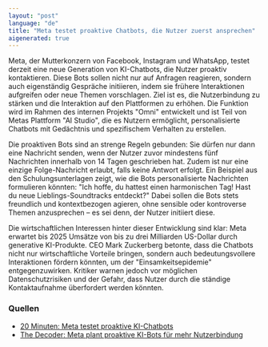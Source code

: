 ```yaml
---
layout: "post"
language: "de"
title: "Meta testet proaktive Chatbots, die Nutzer zuerst ansprechen"
aigenerated: true
---
```


Meta, der Mutterkonzern von Facebook, Instagram und WhatsApp, testet derzeit eine neue Generation von KI-Chatbots, die Nutzer proaktiv kontaktieren. Diese Bots sollen nicht nur auf Anfragen reagieren, sondern auch eigenständig Gespräche initiieren, indem sie frühere Interaktionen aufgreifen oder neue Themen vorschlagen. Ziel ist es, die Nutzerbindung zu stärken und die Interaktion auf den Plattformen zu erhöhen. Die Funktion wird im Rahmen des internen Projekts "Omni" entwickelt und ist Teil von Metas Plattform "AI Studio", die es Nutzern ermöglicht, personalisierte Chatbots mit Gedächtnis und spezifischem Verhalten zu erstellen.

<!--more-->

Die proaktiven Bots sind an strenge Regeln gebunden: Sie dürfen nur dann eine Nachricht senden, wenn der Nutzer zuvor mindestens fünf Nachrichten innerhalb von 14 Tagen geschrieben hat. Zudem ist nur eine einzige Folge-Nachricht erlaubt, falls keine Antwort erfolgt. Ein Beispiel aus den Schulungsunterlagen zeigt, wie die Bots personalisierte Nachrichten formulieren könnten: "Ich hoffe, du hattest einen harmonischen Tag! Hast du neue Lieblings-Soundtracks entdeckt?" Dabei sollen die Bots stets freundlich und kontextbezogen agieren, ohne sensible oder kontroverse Themen anzusprechen – es sei denn, der Nutzer initiiert diese.

Die wirtschaftlichen Interessen hinter dieser Entwicklung sind klar: Meta erwartet bis 2025 Umsätze von bis zu drei Milliarden US-Dollar durch generative KI-Produkte. CEO Mark Zuckerberg betonte, dass die Chatbots nicht nur wirtschaftliche Vorteile bringen, sondern auch bedeutungsvollere Interaktionen fördern könnten, um der "Einsamkeitsepidemie" entgegenzuwirken. Kritiker warnen jedoch vor möglichen Datenschutzrisiken und der Gefahr, dass Nutzer durch die ständige Kontaktaufnahme überfordert werden könnten.

### Quellen
- [20 Minuten: Meta testet proaktive KI-Chatbots](https://www.20min.ch/story/meta-ki-chatbots-kontaktieren-user-proaktiv-103374736)  
- [The Decoder: Meta plant proaktive KI-Bots für mehr Nutzerbindung](https://the-decoder.de/meta-plant-proaktive-ki-bots-fuer-mehr-nutzerbindung/)
